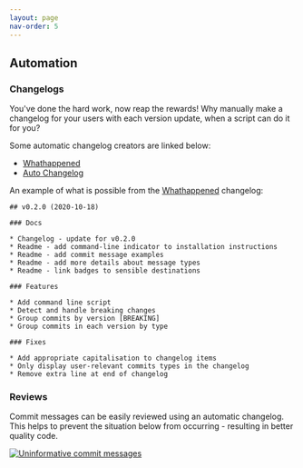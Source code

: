 ```yaml
---
layout: page
nav-order: 5
---
```


## Automation

### Changelogs

You've done the hard work, now reap the rewards! Why manually make a changelog for your users with each version update, when a script can do it for you?

Some automatic changelog creators are linked below:

* [Whathappened](https://github.com/Rollcloud/whathappened)
* [Auto Changelog](https://github.com/Michael-F-Bryan/auto-changelog)

An example of what is possible from the [Whathappened](https://github.com/Rollcloud/whathappened) changelog:

	## v0.2.0 (2020-10-18)
	
	### Docs
	
	* Changelog - update for v0.2.0
	* Readme - add command-line indicator to installation instructions
	* Readme - add commit message examples
	* Readme - add more details about message types
	* Readme - link badges to sensible destinations
	
	### Features
	
	* Add command line script
	* Detect and handle breaking changes
	* Group commits by version [BREAKING]
	* Group commits in each version by type
	
	### Fixes
	
	* Add appropriate capitalisation to changelog items
	* Only display user-relevant commits types in the changelog
	* Remove extra line at end of changelog

### Reviews

Commit messages can be easily reviewed using an automatic changelog. This helps to prevent the situation below from occurring - resulting in better quality code.

[![Uninformative commit messages](https://imgs.xkcd.com/comics/git_commit.png "Merge branch 'asdfasjkfdlas/alkdjf' into sdkjfls-final")](https://xkcd.com/1296/)
